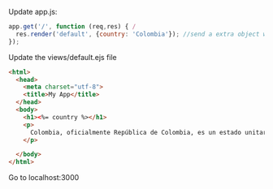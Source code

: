 Update app.js:

```javascript
app.get('/', function (req,res) { /
  res.render('default', {country: 'Colombia'}); //send a extra object with the render method.
});
```

Update the views/default.ejs file

```html
<html>
  <head>
    <meta charset="utf-8">
    <title>My App</title>
  </head>
  <body>
    <h1><%= country %></h1>
    <p>
      Colombia, oficialmente República de Colombia, es un estado unitario situada en la región noroccidental de América del Sur. Está constituida en un estado social y democrático de derecho cuya forma de gobierno es presidencialista.
    </p>

  </body>
</html>
```

Go to localhost:3000
